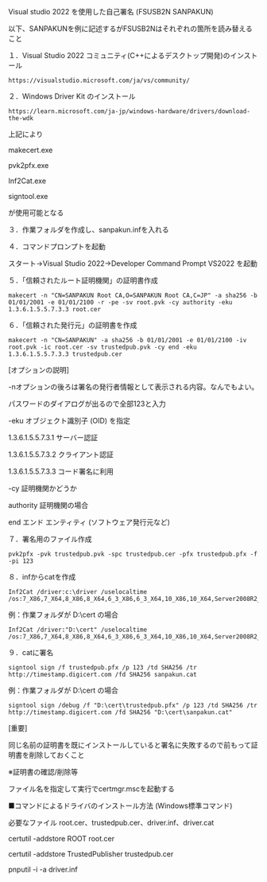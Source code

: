 Visual studio 2022 を使用した自己署名 (FSUSB2N SANPAKUN)

以下、SANPAKUNを例に記述するがFSUSB2Nはそれぞれの箇所を読み替えること

１．Visual Studio 2022 コミュニティ(C++によるデスクトップ開発)のインストール

    https://visualstudio.microsoft.com/ja/vs/community/
２．Windows Driver Kit のインストール

    https://learn.microsoft.com/ja-jp/windows-hardware/drivers/download-the-wdk

上記により

makecert.exe

pvk2pfx.exe

Inf2Cat.exe

signtool.exe

が使用可能となる

３．作業フォルダを作成し、sanpakun.infを入れる

４．コマンドプロンプトを起動

  スタート->Visual Studio 2022->Developer Command Prompt VS2022 を起動


５．「信頼されたルート証明機関」の証明書作成

    makecert -n "CN=SANPAKUN Root CA,O=SANPAKUN Root CA,C=JP" -a sha256 -b 01/01/2001 -e 01/01/2100 -r -pe -sv root.pvk -cy authority -eku 1.3.6.1.5.5.7.3.3 root.cer

６．「信頼された発行元」の証明書を作成

    makecert -n "CN=SANPAKUN" -a sha256 -b 01/01/2001 -e 01/01/2100 -iv root.pvk -ic root.cer -sv trustedpub.pvk -cy end -eku 1.3.6.1.5.5.7.3.3 trustedpub.cer

[オプションの説明]

-nオプションの後ろは署名の発行者情報として表示される内容。なんでもよい。

パスワードのダイアログが出るので全部123と入力

-eku オブジェクト識別子 (OID) を指定

1.3.6.1.5.5.7.3.1 サーバー認証

1.3.6.1.5.5.7.3.2 クライアント認証

1.3.6.1.5.5.7.3.3 コード署名に利用

-cy  証明機関かどうか

authority  証明機関の場合

end        エンド エンティティ (ソフトウェア発行元など)

７．署名用のファイル作成

    pvk2pfx -pvk trustedpub.pvk -spc trustedpub.cer -pfx trustedpub.pfx -f -pi 123

８．infからcatを作成

    Inf2Cat /driver:c:\driver /uselocaltime /os:7_X86,7_X64,8_X86,8_X64,6_3_X86,6_3_X64,10_X86,10_X64,Server2008R2_X64,Server8_X64,Server6_3_X64,Server10_X64,Server2016_X64

例：作業フォルダが D:\cert の場合

    Inf2Cat /driver:"D:\cert" /uselocaltime /os:7_X86,7_X64,8_X86,8_X64,6_3_X86,6_3_X64,10_X86,10_X64,Server2008R2_X64,Server8_X64,Server6_3_X64,Server10_X64,Server2016_X64

９．catに署名

    signtool sign /f trustedpub.pfx /p 123 /td SHA256 /tr http://timestamp.digicert.com /fd SHA256 sanpakun.cat

例：作業フォルダが D:\cert の場合

    signtool sign /debug /f "D:\cert\trustedpub.pfx" /p 123 /td SHA256 /tr http://timestamp.digicert.com /fd SHA256 "D:\cert\sanpakun.cat"

[重要]

同じ名前の証明書を既にインストールしていると署名に失敗するので前もって証明書を削除しておくこと

※証明書の確認/削除等

  ファイル名を指定して実行でcertmgr.mscを起動する


■コマンドによるドライバのインストール方法 (Windows標準コマンド)

必要なファイル root.cer、trustedpub.cer、driver.inf、driver.cat

certutil -addstore ROOT root.cer

certutil -addstore TrustedPublisher trustedpub.cer

pnputil -i -a driver.inf
